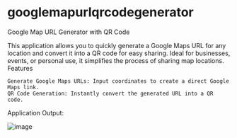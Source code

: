 # googlemapurlqrcodegenerator
Google Map URL Generator with QR Code

This application allows you to quickly generate a Google Maps URL for any location and convert it into a QR code for easy sharing. Ideal for businesses, events, or personal use, it simplifies the process of sharing map locations.
Features

    Generate Google Maps URLs: Input coordinates to create a direct Google Maps link.
    QR Code Generation: Instantly convert the generated URL into a QR code.

Application Output:

![image](https://github.com/user-attachments/assets/10ffebce-fc64-4f13-8d08-e1f07b37d393)
